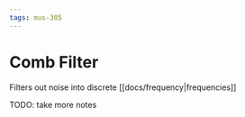 ```yaml
---
tags: mus-305
---
```


# Comb Filter

Filters out noise into discrete [[docs/frequency|frequencies]]

TODO: take more notes
